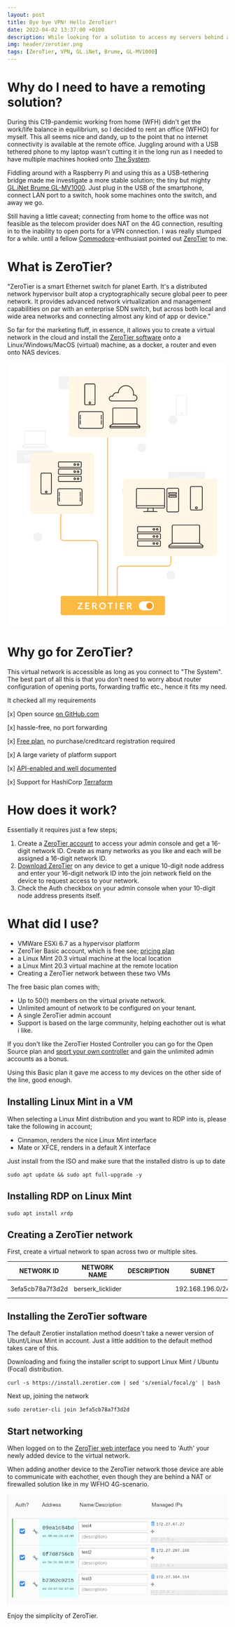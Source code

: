 ```yaml
---
layout: post
title: Bye bye VPN! Hello ZeroTier!
date: 2022-04-02 13:37:00 +0100
description: While looking for a solution to access my servers behind a NAT/routed network, I stumbled upon ZeroTier. It leverages the VPN capabilities to an out-of-this world dimension, as everything is super simple and cloud-driven. 
img: header/zerotier.png
tags: [ZeroTier, VPN, GL.iNet, Brume, GL-MV1000]
---
```

# Why do I need to have a remoting solution?

During this C19-pandemic working from home (WFH) didn't get the work/life balance in equilibrium, so I decided to rent an office (WFHO) for myself. This all seems nice and dandy, up to the point that no internet connectivity is available at the remote office. Juggling around with a USB tethered phone to my laptop wasn't cutting it in the long run as I needed to have multiple machines hooked onto [The System](https://en.wikipedia.org/wiki/Internet).

Fiddling around with a Raspberry Pi and using this as a USB-tethering bridge made me investigate a more stable solution; the tiny but mighty [GL.iNet Brume GL-MV1000](https://www.gl-inet.com/products/gl-mv1000/). Just plug in the USB of the smartphone, connect LAN port to a switch, hook some machines onto the switch, and away we go.

Still having a little caveat; connecting from home to the office was not feasible as the telecom provider does NAT on the 4G connection, resulting in to the inability to open ports for a VPN connection. I was really stumped for a while. until a fellow [Commodore](https://en.wikipedia.org/wiki/Commodore_International)-enthusiast pointed out [ZeroTier](https://www.zerotier.com/) to me.

# What is ZeroTier?

"ZeroTier is a smart Ethernet switch for planet Earth. It's a distributed network hypervisor built atop a cryptographically secure global peer to peer network. It provides advanced network virtualization and management capabilities on par with an enterprise SDN switch, but across both local and wide area networks and connecting almost any kind of app or device."

So far for the marketing fluff, in essence, it allows you to create a virtual network in the cloud and install the [ZeroTier software](https://www.zerotier.com/download/) onto a Linux/Windows/MacOS (virtual) machine, as a docker, a router and even onto NAS devices.

![](/assets/img/ZT_NetworkGraphic_Homepage.png)

# Why go for ZeroTier?

This virtual network is accessible as long as you connect to "The System". The best part of all this is that you don't need to worry about router configuration of opening ports, forwarding traffic etc., hence it fits my need.

It checked all my requirements

[x] Open source [on GitHub.com](https://github.com/zerotier)

[x] hassle-free, no port forwarding

[x] [Free plan](https://www.zerotier.com/pricing/), no purchase/creditcard registration required

[x] A large variety of platform support

[x] [API-enabled and well documented](https://docs.zerotier.com/central/v1/)

[x] Support for HashiCorp [Terraform](https://docs.zerotier.com/terraform/quickstart)

# How does it work?

Essentially it requires just a few steps;

1. Create a [ZeroTier account](https://accounts.zerotier.com/auth/realms/zerotier/protocol/openid-connect/registrations?client_id=zt-central&redirect_uri=https%3A%2F%2Fmy.zerotier.com%2Fapi%2F_auth%2Foidc%2Fcallback&response_type=code&scope=openid+profile+email+offline_access&state=state) to access your admin console and get a 16-digit network ID. Create as many networks as you like and each will be assigned a 16-digit network ID.
2. [Download ZeroTier](https://www.zerotier.com/download/) on any device to get a unique 10-digit node address and enter your 16-digit network ID into the join network field on the device to request access to your network.
3. Check the Auth checkbox on your admin console when your 10-digit node address presents itself.



# What did I use?

* VMWare ESXi 6.7 as a hypervisor platform
* ZeroTier Basic account, which is free see; [pricing plan](https://www.zerotier.com/pricing/)
* a Linux Mint 20.3 virtual machine at the local location
* a Linux Mint 20.3 virtual machine at the remote location
* Creating a ZeroTier network between these two VMs

The free basic plan comes with;

* Up to 50(!) members on the virtual private network.
* Unlimited amount of network to be configured on your tenant.
* A single ZeroTier admin account
* Support is based on the large community, helping eachother out is what i like.

If you don't like the ZeroTier Hosted Controller you can go for the Open Source plan and [sport your own controller](https://docs.zerotier.com/self-hosting/network-controllers/) and gain the unlimited admin accounts as a bonus.

Using this Basic plan it gave me access to my devices on the other side of the line, good enough.

## Installing Linux Mint in a VM

When selecting a Linux Mint distribution and you want to RDP into is, please take the following in account;

* Cinnamon, renders the nice Linux Mint interface
* Mate or XFCE, renders in a default X interface

Just install from the ISO and make sure that the installed distro is up to date

    sudo apt update && sudo apt full-upgrade -y

## Installing RDP on Linux Mint

    sudo apt install xrdp

## Creating a ZeroTier network

First, create a virtual network to span across two or multiple sites.

| NETWORK ID        | NETWORK NAME      | DESCRIPTION   | SUBNET            | NODES | CREATED       |
| ---               | ---               | ---           | ---               | ---   | ---           | 
| 3efa5cb78a7f3d2d  | berserk_licklider |               | 192.168.196.0/24  | 0/0   | 2022-04-02    |

## Installing the ZeroTier software

The default Zerotier installation method doesn't take a newer version of Ubunt/Linux Mint in account. Just a little addition to the default method takes care of this.

Downloading and fixing the installer script to support Linux Mint / Ubuntu (Focal) distribution.

    curl -s https://install.zerotier.com | sed 's/xenial/focal/g' | bash

Next up, joining the network 

    sudo zerotier-cli join 3efa5cb78a7f3d2d

## Start networking

When logged on to the [ZeroTier web interface](https://my.zerotier.com/) you need to 'Auth' your newly added device to the virtual network.

When adding another device to the ZeroTier network those device are able to communicate with eachother, even though they are behind a NAT or firewalled solution like in my WFHO 4G-scenario.

![](/assets/img/ZT_Members.png)

Enjoy the simplicity of ZeroTier.

